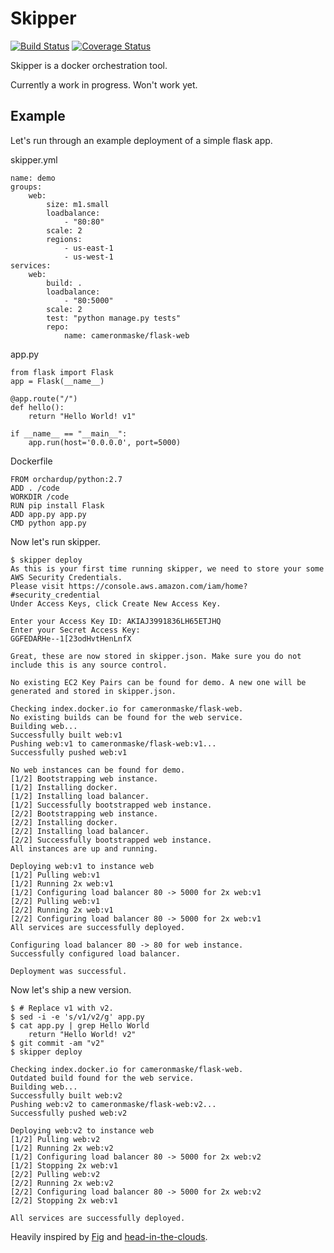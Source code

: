 # Skipper
[![Build Status](https://travis-ci.org/cameronmaske/skipper.svg?branch=master)](https://travis-ci.org/cameronmaske/skipper)
[![Coverage Status](https://coveralls.io/repos/cameronmaske/skipper/badge.png)](https://coveralls.io/r/cameronmaske/skipper)

Skipper is a docker orchestration tool.

Currently a work in progress. Won't work yet.

## Example

Let's run through an example deployment of a simple flask app.

skipper.yml
```
name: demo
groups:
    web:
        size: m1.small
        loadbalance:
            - "80:80"
        scale: 2
        regions:
            - us-east-1
            - us-west-1
services:
    web:
        build: .
        loadbalance:
            - "80:5000"
        scale: 2
        test: "python manage.py tests"
        repo:
            name: cameronmaske/flask-web
```

app.py
```
from flask import Flask
app = Flask(__name__)

@app.route("/")
def hello():
    return "Hello World! v1"

if __name__ == "__main__":
    app.run(host='0.0.0.0', port=5000)
```

Dockerfile
```
FROM orchardup/python:2.7
ADD . /code
WORKDIR /code
RUN pip install Flask
ADD app.py app.py
CMD python app.py
```

Now let's run skipper.

```
$ skipper deploy
As this is your first time running skipper, we need to store your some AWS Security Credentials.
Please visit https://console.aws.amazon.com/iam/home?#security_credential
Under Access Keys, click Create New Access Key.

Enter your Access Key ID: AKIAJ3991836LH65ETJHQ
Enter your Secret Access Key:
GGFEDARHe--1[23odHvtHenLnfX

Great, these are now stored in skipper.json. Make sure you do not include this is any source control.

No existing EC2 Key Pairs can be found for demo. A new one will be generated and stored in skipper.json.

Checking index.docker.io for cameronmaske/flask-web.
No existing builds can be found for the web service.
Building web...
Successfully built web:v1
Pushing web:v1 to cameronmaske/flask-web:v1...
Successfully pushed web:v1

No web instances can be found for demo.
[1/2] Bootstrapping web instance.
[1/2] Installing docker.
[1/2] Installing load balancer.
[1/2] Successfully bootstrapped web instance.
[2/2] Bootstrapping web instance.
[2/2] Installing docker.
[2/2] Installing load balancer.
[2/2] Successfully bootstrapped web instance.
All instances are up and running.

Deploying web:v1 to instance web
[1/2] Pulling web:v1
[1/2] Running 2x web:v1
[1/2] Configuring load balancer 80 -> 5000 for 2x web:v1
[2/2] Pulling web:v1
[2/2] Running 2x web:v1
[2/2] Configuring load balancer 80 -> 5000 for 2x web:v1
All services are successfully deployed.

Configuring load balancer 80 -> 80 for web instance.
Successfully configured load balancer.

Deployment was successful.
```

Now let's ship a new version.
```
$ # Replace v1 with v2.
$ sed -i -e 's/v1/v2/g' app.py
$ cat app.py | grep Hello World
    return "Hello World! v2"
$ git commit -am "v2"
$ skipper deploy

Checking index.docker.io for cameronmaske/flask-web.
Outdated build found for the web service.
Building web...
Successfully built web:v2
Pushing web:v2 to cameronmaske/flask-web:v2...
Successfully pushed web:v2

Deploying web:v2 to instance web
[1/2] Pulling web:v2
[1/2] Running 2x web:v2
[1/2] Configuring load balancer 80 -> 5000 for 2x web:v2
[1/2] Stopping 2x web:v1
[2/2] Pulling web:v2
[2/2] Running 2x web:v2
[2/2] Configuring load balancer 80 -> 5000 for 2x web:v2
[2/2] Stopping 2x web:v1

All services are successfully deployed.
```


Heavily inspired by [Fig](https://github.com/orchardup/fig) and [head-in-the-clouds](https://github.com/andreasjansson/head-in-the-clouds).